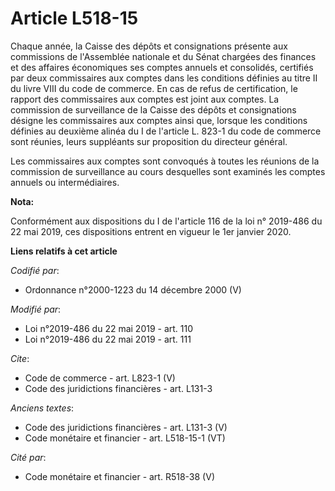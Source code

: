 # Article L518-15

Chaque année, la Caisse des dépôts et consignations présente aux commissions de l'Assemblée nationale et du Sénat chargées
des finances et des affaires économiques ses comptes annuels et consolidés, certifiés par deux commissaires aux comptes dans
les conditions définies au titre II du livre VIII du code de commerce. En cas de refus de certification, le rapport des
commissaires aux comptes est joint aux comptes. La commission de surveillance de la Caisse des dépôts et consignations
désigne les commissaires aux comptes ainsi que, lorsque les conditions définies au deuxième alinéa du I de l'article L. 823-1
du code de commerce sont réunies, leurs suppléants sur proposition du directeur général. 

Les commissaires aux comptes sont convoqués à toutes les réunions de la commission de surveillance au cours desquelles sont
examinés les comptes annuels ou intermédiaires.

**Nota:**

Conformément aux dispositions du I de l'article 116 de la loi n° 2019-486 du 22 mai 2019, ces dispositions entrent en vigueur
le 1er janvier 2020.

**Liens relatifs à cet article**

_Codifié par_:

  - Ordonnance n°2000-1223 du 14 décembre 2000 (V)

_Modifié par_:

  - Loi n°2019-486 du 22 mai 2019 - art. 110
  - Loi n°2019-486 du 22 mai 2019 - art. 111

_Cite_:

  - Code de commerce - art. L823-1 (V)
  - Code des juridictions financières - art. L131-3

_Anciens textes_:

  - Code des juridictions financières - art. L131-3 (V)
  - Code monétaire et financier - art. L518-15-1 (VT)

_Cité par_:

  - Code monétaire et financier - art. R518-38 (V)

